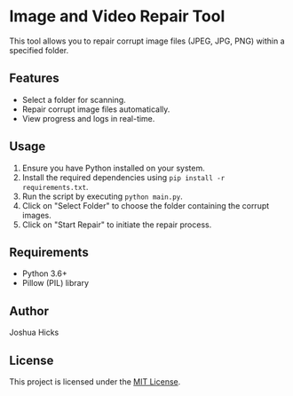 # Image and Video Repair Tool

This tool allows you to repair corrupt image files (JPEG, JPG, PNG) within a specified folder.

## Features

- Select a folder for scanning.
- Repair corrupt image files automatically.
- View progress and logs in real-time.

## Usage

1. Ensure you have Python installed on your system.
2. Install the required dependencies using `pip install -r requirements.txt`.
3. Run the script by executing `python main.py`.
4. Click on "Select Folder" to choose the folder containing the corrupt images.
5. Click on "Start Repair" to initiate the repair process.

## Requirements

- Python 3.6+
- Pillow (PIL) library

## Author

Joshua Hicks

## License

This project is licensed under the [MIT License](LICENSE).
